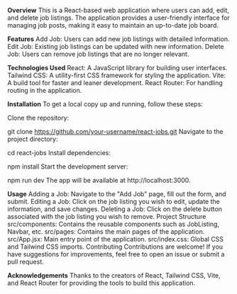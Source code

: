 **Overview**
This is a React-based web application where users can add, edit, and delete job listings. The application provides a user-friendly interface for managing job posts, making it easy to maintain an up-to-date job board.

**Features**
Add Job: Users can add new job listings with detailed information.
Edit Job: Existing job listings can be updated with new information.
Delete Job: Users can remove job listings that are no longer relevant.

**Technologies Used**
React: A JavaScript library for building user interfaces.
Tailwind CSS: A utility-first CSS framework for styling the application.
Vite: A build tool for faster and leaner development.
React Router: For handling routing in the application.

**Installation**
To get a local copy up and running, follow these steps:

Clone the repository:

git clone https://github.com/your-username/react-jobs.git
Navigate to the project directory:

cd react-jobs
Install dependencies:

npm install
Start the development server:

npm run dev
The app will be available at http://localhost:3000.

**Usage**
Adding a Job: Navigate to the "Add Job" page, fill out the form, and submit.
Editing a Job: Click on the job listing you wish to edit, update the information, and save changes.
Deleting a Job: Click on the delete button associated with the job listing you wish to remove.
Project Structure
src/components: Contains the reusable components such as JobListing, Navbar, etc.
src/pages: Contains the main pages of the application.
src/App.jsx: Main entry point of the application.
src/index.css: Global CSS and Tailwind CSS imports.
Contributing
Contributions are welcome! If you have suggestions for improvements, feel free to open an issue or submit a pull request.


**Acknowledgements**
Thanks to the creators of React, Tailwind CSS, Vite, and React Router for providing the tools to build this application.
